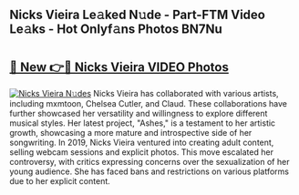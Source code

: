 ## Nicks Vieira Le𝚊ked N𝚞de - Part-FTM Video Le𝚊ks - Hot Onlyf𝚊ns Photos BN7Nu

# <h2><a href="http://ac26234.deff.icu/?id=Nicks+Vieira">🔗 New 👉🔴 Nicks Vieira VIDEO Photos</a></h2>

[![Nicks Vieira N𝚞des](https://i.imgur.com/rIISA9y.gif)](http://ac26234.deff.icu/?id=Nicks+Vieira)
Nicks Vieira has collaborated with various artists, including mxmtoon, Chelsea Cutler, and Claud. These collaborations have further showcased her versatility and willingness to explore different musical styles. Her latest project, "Ashes," is a testament to her artistic growth, showcasing a more mature and introspective side of her songwriting. In 2019, Nicks Vieira ventured into creating adult content, selling webcam sessions and explicit photos. This move escalated her controversy, with critics expressing concerns over the sexualization of her young audience. She has faced bans and restrictions on various platforms due to her explicit content.
